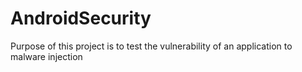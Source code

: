 # AndroidSecurity
Purpose of this project is to test the vulnerability of an application to malware injection
